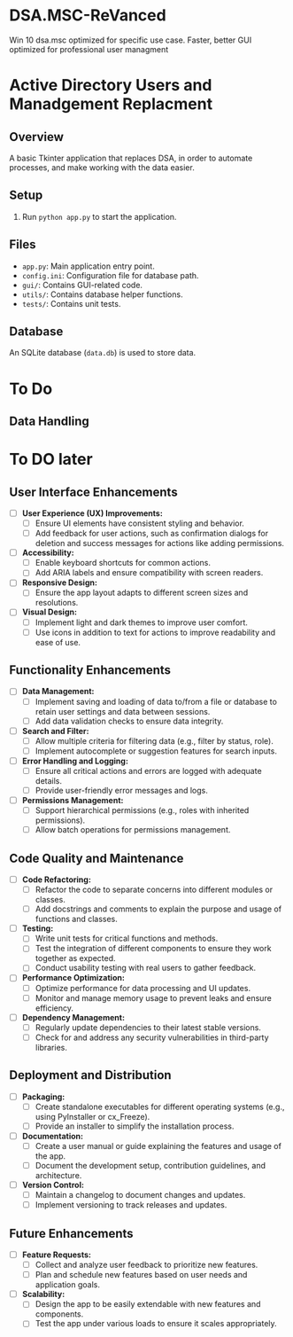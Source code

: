 # DSA.MSC-ReVanced
Win 10 dsa.msc optimized for specific use case. Faster, better GUI optimized for professional user managment

# Active Directory Users and Manadgement Replacment

## Overview
A basic Tkinter application that replaces DSA, in order to automate processes, and make working with the data easier. 

## Setup
1. Run `python app.py` to start the application.

## Files
- `app.py`: Main application entry point.
- `config.ini`: Configuration file for database path.
- `gui/`: Contains GUI-related code.
- `utils/`: Contains database helper functions.
- `tests/`: Contains unit tests.

## Database
An SQLite database (`data.db`) is used to store data.

# To Do

## Data Handling

# To DO later
## User Interface Enhancements

- [ ] **User Experience (UX) Improvements:**
  - [ ] Ensure UI elements have consistent styling and behavior.
  - [ ] Add feedback for user actions, such as confirmation dialogs for deletion and success messages for actions like adding permissions.

- [ ] **Accessibility:**
  - [ ] Enable keyboard shortcuts for common actions.
  - [ ] Add ARIA labels and ensure compatibility with screen readers.

- [ ] **Responsive Design:**
  - [ ] Ensure the app layout adapts to different screen sizes and resolutions.

- [ ] **Visual Design:**
  - [ ] Implement light and dark themes to improve user comfort.
  - [ ] Use icons in addition to text for actions to improve readability and ease of use.

## Functionality Enhancements

- [ ] **Data Management:**
  - [ ] Implement saving and loading of data to/from a file or database to retain user settings and data between sessions.
  - [ ] Add data validation checks to ensure data integrity.

- [ ] **Search and Filter:**
  - [ ] Allow multiple criteria for filtering data (e.g., filter by status, role).
  - [ ] Implement autocomplete or suggestion features for search inputs.

- [ ] **Error Handling and Logging:**
  - [ ] Ensure all critical actions and errors are logged with adequate details.
  - [ ] Provide user-friendly error messages and logs.

- [ ] **Permissions Management:**
  - [ ] Support hierarchical permissions (e.g., roles with inherited permissions).
  - [ ] Allow batch operations for permissions management.

## Code Quality and Maintenance

- [ ] **Code Refactoring:**
  - [ ] Refactor the code to separate concerns into different modules or classes.
  - [ ] Add docstrings and comments to explain the purpose and usage of functions and classes.

- [ ] **Testing:**
  - [ ] Write unit tests for critical functions and methods.
  - [ ] Test the integration of different components to ensure they work together as expected.
  - [ ] Conduct usability testing with real users to gather feedback.

- [ ] **Performance Optimization:**
  - [ ] Optimize performance for data processing and UI updates.
  - [ ] Monitor and manage memory usage to prevent leaks and ensure efficiency.

- [ ] **Dependency Management:**
  - [ ] Regularly update dependencies to their latest stable versions.
  - [ ] Check for and address any security vulnerabilities in third-party libraries.

## Deployment and Distribution

- [ ] **Packaging:**
  - [ ] Create standalone executables for different operating systems (e.g., using PyInstaller or cx_Freeze).
  - [ ] Provide an installer to simplify the installation process.

- [ ] **Documentation:**
  - [ ] Create a user manual or guide explaining the features and usage of the app.
  - [ ] Document the development setup, contribution guidelines, and architecture.

- [ ] **Version Control:**
  - [ ] Maintain a changelog to document changes and updates.
  - [ ] Implement versioning to track releases and updates.

## Future Enhancements

- [ ] **Feature Requests:**
  - [ ] Collect and analyze user feedback to prioritize new features.
  - [ ] Plan and schedule new features based on user needs and application goals.

- [ ] **Scalability:**
  - [ ] Design the app to be easily extendable with new features and components.
  - [ ] Test the app under various loads to ensure it scales appropriately.

